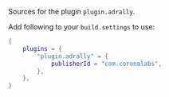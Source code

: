 Sources for the plugin `plugin.adrally`.

Add following to your `build.settings` to use:
```lua
{
    plugins = {
        "plugin.adrally" = {
            publisherId = "com.coronalabs",
        },
    },
}
```
